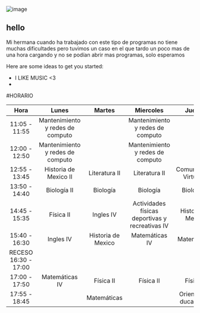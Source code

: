 ![image](https://user-images.githubusercontent.com/113820547/218565665-fb237c5d-6f9b-4764-b351-4999b80ca08b.png)

## **hello**

Mi hermana cuando ha trabajado con este tipo de programas no tiene muchas dificultades pero tuvimos un caso en el que tardo un poco mas de una hora cargando y no se podían abrir mas programas, solo esperamos 

Here are some ideas to get you started:

-  I LIKE MUSIC <3
-  
#HORARIO


|       **Hora**       |             **Lunes**             |     **Martes**     |                   **Miercoles**                  |        **Jueves**       |      **Viernes**      |
|:--------------------:|:---------------------------------:|:------------------:|:------------------------------------------------:|:-----------------------:|:---------------------:|
|     11:05 - 11:55    | Mantenimiento y redes  de computo |                    |         Mantenimiento y redes  de computo        |                         |                       |
|     12:00 - 12:50    | Mantenimiento y redes  de computo |                    |         Mantenimiento y redes  de computo        |                         | Comunidades Virtuales |
|     12:55 - 13:45    |       Historia de Mexico II       |    Literatura II   |                   Literatura II                  |  Comunidades Virtuales  | Comunidades Virtuales |
|     13:50 - 14:40    |            Biología II            |      Biología      |                     Biología                     |       Biología II       |     Literatura II     |
|     14:45 - 15:35    |             Física II             |      Ingles IV     | Actividades físicas deportivas y  recreativas IV |    Historia de Mexico   |     Matemáticas IV    |
|     15:40 - 16:30    |             Ingles IV             | Historia de Mexico |                  Matemáticas IV                  |       Matemáticas       |       Ingles IV       |
| RECESO 16:30 - 17:00 |                                   |                    |                                                  |                         |                       |
|     17:00 - 17:50    |           Matemáticas IV          |      Física II     |                     Física II                    |        Física II        |       Física II       |
|     17:55 - 18:45    |                                   |     Matemáticas    |                                                  | Orientación ducativa IV |                       |

